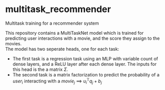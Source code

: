 # multitask_recommender
Multitask training for a recommender system

This repository contains a MultiTaskNet model which is trained for predicting user interactions with a movie, and the score they assign to the movies. </br>
The model has two seperate heads, one for each task:
  - The first task is a regression task using an MLP with variable count of dense layers, and a ReLU layer after each dense layer. The inputs for this head is the a matrix $\Sigma$.
  - The second task is a matrix factorization to predict the probability of a $user_i$ interacting with a $movie_j$ ==> $u_i^\mathbb{T}q_j + b_j$



